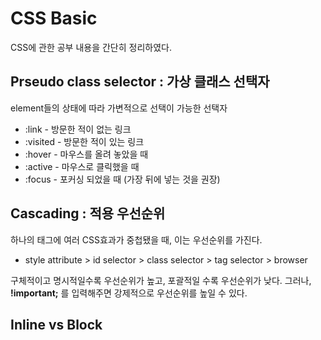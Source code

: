 # CSS Basic
CSS에 관한 공부 내용을 간단히 정리하였다.

## Prseudo class selector : 가상 클래스 선택자
element들의 상태에 따라 가변적으로 선택이 가능한 선택자

- :link - 방문한 적이 없는 링크
- :visited - 방문한 적이 있는 링크
- :hover - 마우스를 올려 놓았을 때
- :active - 마우스로 클릭했을 때
- :focus - 포커싱 되었을 때 (가장 뒤에 넣는 것을 권장)

## Cascading : 적용 우선순위
하나의 태그에 여러 CSS효과가 중첩됐을 때, 이는 우선순위를 가진다.

- style attribute > id selector > class selector > tag selector > browser

구체적이고 명시적일수록 우선순위가 높고, 포괄적일 수록 우선순위가 낮다.
그러나, **!important;** 를 입력해주면 강제적으로 우선순위를 높일 수 있다.

## Inline vs Block
